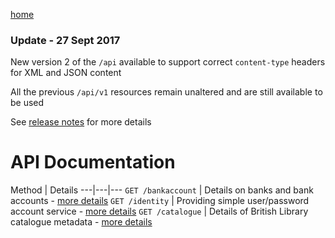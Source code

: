 [home](/home)

### Update - 27 Sept 2017
New version 2 of the `/api` available to support correct `content-type` headers for XML and JSON content

All the previous `/api/v1` resources remain unaltered and are still available to be used

See [release notes](/docs/releasenotes) for more details

# API Documentation

Method | Details
---|---|---
`GET /bankaccount` | Details on banks and bank accounts - [more details](/docs/api/v2/bankaccount) 
`GET /identity` |  Providing simple user/password account service - [more details](/docs/api/v2/identity) 
`GET /catalogue` | Details of British Library catalogue metadata - [more details](/docs/api/v2/catalogue) 
